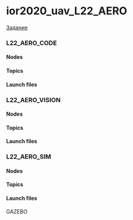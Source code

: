 # ior2020_uav_L22_AERO
[Задание](http://robolymp.ru/files/ior2020/ibpla/IOR2020%20online.%20%D0%B8%D0%91%D0%9F%D0%9B%D0%90.%20%D0%A0%D0%B5%D0%B3%D0%BB%D0%B0%D0%BC%D0%B5%D0%BD%D1%82%20%D1%84%D0%B8%D0%BD%D0%B0%D0%BB%D0%B0.pdf)

### L22_AERO_CODE
#### Nodes

#### Topics

#### Launch files
### L22_AERO_VISION
#### Nodes

#### Topics

#### Launch files

### L22_AERO_SIM
#### Nodes

#### Topics

#### Launch files
GAZEBO
